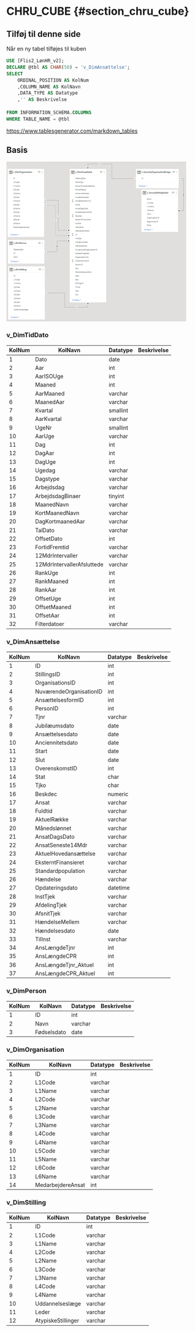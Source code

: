 # CHRU_CUBE {#section_chru_cube}

## Tilføj til denne side

Når en ny tabel tilføjes til kuben


```SQL
USE [Flis2_LønHR_v2];
DECLARE @tbl AS CHAR(50) = 'v_DimAnsættelse';
SELECT
	ORDINAL_POSITION AS KolNum
	,COLUMN_NAME AS KolNavn
	,DATA_TYPE AS Datatype
	,'' AS Beskrivelse
		
FROM INFORMATION_SCHEMA.COLUMNS
WHERE TABLE_NAME = @tbl
```
https://www.tablesgenerator.com/markdown_tables



## Basis
![Icons](https://github.com/DataOgDigitalisering/dokumentation/blob/master/Images/cube_model_basis.png?raw=true)


### v_DimTidDato
| KolNum | KolNavn                    | Datatype | Beskrivelse |
|--------|----------------------------|----------|-------------|
| 1      | Dato                       | date     |             |
| 2      | Aar                        | int      |             |
| 3      | AarISOUge                  | int      |             |
| 4      | Maaned                     | int      |             |
| 5      | AarMaaned                  | varchar  |             |
| 6      | MaanedAar                  | varchar  |             |
| 7      | Kvartal                    | smallint |             |
| 8      | AarKvartal                 | varchar  |             |
| 9      | UgeNr                      | smallint |             |
| 10     | AarUge                     | varchar  |             |
| 11     | Dag                        | int      |             |
| 12     | DagAar                     | int      |             |
| 13     | DagUge                     | int      |             |
| 14     | Ugedag                     | varchar  |             |
| 15     | Dagstype                   | varchar  |             |
| 16     | Arbejdsdag                 | varchar  |             |
| 17     | ArbejdsdagBinaer           | tinyint  |             |
| 18     | MaanedNavn                 | varchar  |             |
| 19     | KortMaanedNavn             | varchar  |             |
| 20     | DagKortmaanedAar           | varchar  |             |
| 21     | TalDato                    | varchar  |             |
| 22     | OffsetDato                 | int      |             |
| 23     | FortidFremtid              | varchar  |             |
| 24     | 12MdrIntervaller           | varchar  |             |
| 25     | 12MdrIntervallerAfsluttede | varchar  |             |
| 26     | RankUge                    | int      |             |
| 27     | RankMaaned                 | int      |             |
| 28     | RankAar                    | int      |             |
| 29     | OffsetUge                  | int      |             |
| 30     | OffsetMaaned               | int      |             |
| 31     | OffsetAar                  | int      |             |
| 32     | Filterdatoer               | varchar  |             |


### v_DimAnsættelse
|     KolNum    |     KolNavn                    |     Datatype    |     Beskrivelse    |
|---------------|--------------------------------|-----------------|--------------------|
|     1         |     ID                         |     int         |                    |
|     2         |     StillingsID                |     int         |                    |
|     3         |     OrganisationsID            |     int         |                    |
|     4         |     NuværendeOrganisationID    |     int         |                    |
|     5         |     AnsættelsesformID          |     int         |                    |
|     6         |     PersonID                   |     int         |                    |
|     7         |     Tjnr                       |     varchar     |                    |
|     8         |     Jubilæumsdato              |     date        |                    |
|     9         |     Ansættelsesdato            |     date        |                    |
|     10        |     Anciennitetsdato           |     date        |                    |
|     11        |     Start                      |     date        |                    |
|     12        |     Slut                       |     date        |                    |
|     13        |     OverenskomstID             |     int         |                    |
|     14        |     Stat                       |     char        |                    |
|     15        |     Tjko                       |     char        |                    |
|     16        |     Beskdec                    |     numeric     |                    |
|     17        |     Ansat                      |     varchar     |                    |
|     18        |     Fuldtid                    |     varchar     |                    |
|     19        |     AktuelRække                |     varchar     |                    |
|     20        |     Månedslønnet               |     varchar     |                    |
|     21        |     AnsatDagsDato              |     varchar     |                    |
|     22        |     AnsatSeneste14Mdr          |     varchar     |                    |
|     23        |     AktuelHovedansættelse      |     varchar     |                    |
|     24        |     EksterntFinansieret        |     varchar     |                    |
|     25        |     Standardpopulation         |     varchar     |                    |
|     26        |     Hændelse                   |     varchar     |                    |
|     27        |     Opdateringsdato            |     datetime    |                    |
|     28        |     InstTjek                   |     varchar     |                    |
|     29        |     AfdelingTjek               |     varchar     |                    |
|     30        |     AfsnitTjek                 |     varchar     |                    |
|     31        |     HændelseMellem             |     varchar     |                    |
|     32        |     Hændelsesdato              |     date        |                    |
|     33        |     TilInst                    |     varchar     |                    |
|     34        |     AnsLængdeTjnr              |     int         |                    |
|     35        |     AnsLængdeCPR               |     int         |                    |
|     36        |     AnsLængdeTjnr_Aktuel       |     int         |                    |
|     37        |     AnsLængdeCPR_Aktuel        |     int         |                    |


### v_DimPerson
|     KolNum    |     KolNavn        |     Datatype    |     Beskrivelse    |
|---------------|--------------------|-----------------|--------------------|
|     1         |     ID             |     int         |                    |
|     2         |     Navn           |     varchar     |                    |
|     3         |     Fødselsdato    |     date        |                    |


### v_DimOrganisation
|     KolNum    |     KolNavn              |     Datatype    |     Beskrivelse    |
|---------------|--------------------------|-----------------|--------------------|
|     1         |     ID                   |     int         |                    |
|     2         |     L1Code               |     varchar     |                    |
|     3         |     L1Name               |     varchar     |                    |
|     4         |     L2Code               |     varchar     |                    |
|     5         |     L2Name               |     varchar     |                    |
|     6         |     L3Code               |     varchar     |                    |
|     7         |     L3Name               |     varchar     |                    |
|     8         |     L4Code               |     varchar     |                    |
|     9         |     L4Name               |     varchar     |                    |
|     10        |     L5Code               |     varchar     |                    |
|     11        |     L5Name               |     varchar     |                    |
|     12        |     L6Code               |     varchar     |                    |
|     13        |     L6Name               |     varchar     |                    |
|     14        |     MedarbejdereAnsat    |     int         |                    |


### v_DimStilling
|     KolNum    |     KolNavn               |     Datatype    |     Beskrivelse    |
|---------------|---------------------------|-----------------|--------------------|
|     1         |     ID                    |     int         |                    |
|     2         |     L1Code                |     varchar     |                    |
|     3         |     L1Name                |     varchar     |                    |
|     4         |     L2Code                |     varchar     |                    |
|     5         |     L2Name                |     varchar     |                    |
|     6         |     L3Code                |     varchar     |                    |
|     7         |     L3Name                |     varchar     |                    |
|     8         |     L4Code                |     varchar     |                    |
|     9         |     L4Name                |     varchar     |                    |
|     10        |     Uddannelseslæge       |     varchar     |                    |
|     11        |     Leder                 |     varchar     |                    |
|     12        |     AtypiskeStillinger    |     varchar     |                    |



